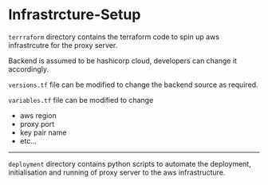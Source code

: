 # Infrastrcture-Setup

`terrraform` directory contains the terraform code to spin up aws infrastrcutre for the proxy server. 

Backend is assumed to be hashicorp cloud, developers can change it accordingly.

`versions.tf` file can be modified to change the backend source as required.

`variables.tf` file can be modified to change
- aws region
- proxy port
- key pair name
- etc...

---------------

`deployment` directory contains python scripts to automate the deployment, initialisation and running of proxy server to the aws infrastructure.
